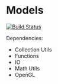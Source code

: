 # Models
[![Build Status](https://travis-ci.org/Androbin/Models.svg?branch=master)](https://travis-ci.org/Androbin/Models)

Dependencies:
 - Collection Utils
 - Functions
 - IO
 - Math Utils
 - OpenGL